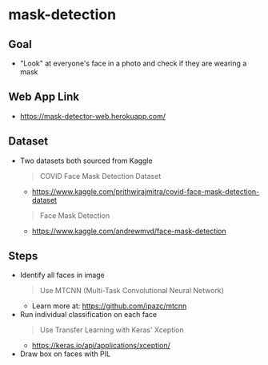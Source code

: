# mask-detection

## Goal
- "Look" at everyone's face in a photo and check if they are wearing a mask

## Web App Link
* https://mask-detector-web.herokuapp.com/

## Dataset
- Two datasets both sourced from Kaggle
  > COVID Face Mask Detection Dataset
    * https://www.kaggle.com/prithwirajmitra/covid-face-mask-detection-dataset
  > Face Mask Detection
    * https://www.kaggle.com/andrewmvd/face-mask-detection

## Steps
- Identify all faces in image
  > Use MTCNN (Multi-Task Convolutional Neural Network)
    * Learn more at: https://github.com/ipazc/mtcnn
- Run individual classification on each face
  > Use Transfer Learning with Keras' Xception
    * https://keras.io/api/applications/xception/
- Draw box on faces with PIL

